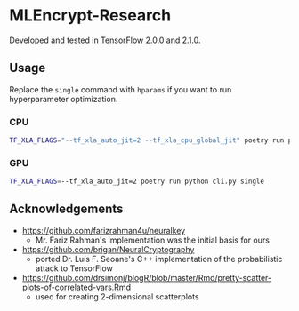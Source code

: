 # MLEncrypt-Research

Developed and tested in TensorFlow 2.0.0 and 2.1.0.

## Usage

Replace the `single` command with `hparams` if you want to run hyperparameter optimization.

### CPU

```zsh
TF_XLA_FLAGS="--tf_xla_auto_jit=2 --tf_xla_cpu_global_jit" poetry run python cli.py single
```

### GPU

```zsh
TF_XLA_FLAGS=--tf_xla_auto_jit=2 poetry run python cli.py single
```

## Acknowledgements

-   <https://github.com/farizrahman4u/neuralkey>
    -   Mr. Fariz Rahman's implementation was the initial basis for ours
-   <https://github.com/brigan/NeuralCryptography>
    -   ported Dr. Luís F. Seoane's C++ implementation of the probabilistic attack to TensorFlow
-   <https://github.com/drsimonj/blogR/blob/master/Rmd/pretty-scatter-plots-of-correlated-vars.Rmd>
    -   used for creating 2-dimensional scatterplots
